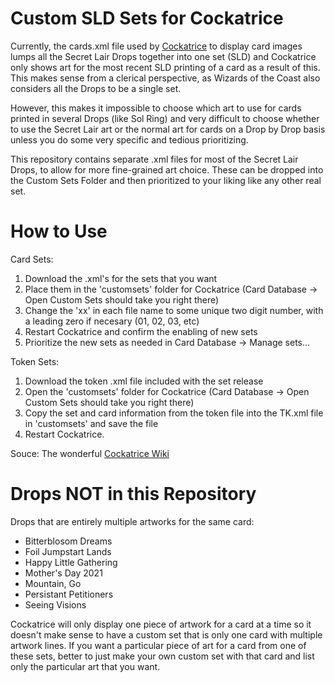 # Custom SLD Sets for Cockatrice
Currently, the cards.xml file used by [Cockatrice](https://github.com/Cockatrice/) to display card images lumps all the Secret Lair Drops together into one set (SLD) and Cockatrice only shows art for the most recent SLD printing of a card as a result of this. This makes sense from a clerical perspective, as Wizards of the Coast also considers all the Drops to be a single set.

However, this makes it impossible to choose which art to use for cards printed in several Drops (like Sol Ring) and very difficult to choose whether to use the Secret Lair art or the normal art for cards on a Drop by Drop basis unless you do some very specific and tedious prioritizing.

This repository contains separate .xml files for most of the Secret Lair Drops, to allow for more fine-grained art choice. These can be dropped into the Custom Sets Folder and then prioritized to your liking like any other real set. 

# How to Use
Card Sets:

1) Download the .xml's for the sets that you want
2) Place them in the 'customsets' folder for Cockatrice (Card Database -> Open Custom Sets should take you right there)
3) Change the 'xx' in each file name to some unique two digit number, with a leading zero if necesary (01, 02, 03, etc)
4) Restart Cockatrice and confirm the enabling of new sets
5) Prioritize the new sets as needed in Card Database -> Manage sets...

Token Sets:

1) Download the token .xml file included with the set release
2) Open the 'customsets' folder for Cockatrice (Card Database -> Open Custom Sets should take you right there)
3) Copy the set and card information from the token file into the TK.xml file in 'customsets' and save the file
4) Restart Cockatrice.

Souce: The wonderful [Cockatrice Wiki](https://github.com/Cockatrice/Cockatrice/wiki/Custom-Cards-&-Sets)

# Drops NOT in this Repository
Drops that are entirely multiple artworks for the same card:
* Bitterblosom Dreams
* Foil Jumpstart Lands
* Happy Little Gathering
* Mother's Day 2021
* Mountain, Go
* Persistant Petitioners
* Seeing Visions

Cockatrice will only display one piece of artwork for a card at a time so it doesn't make sense to have a custom set that is only one card with multiple artwork lines. If you want a particular piece of art for a card from one of these sets, better to just make your own custom set with that card and list only the particular art that you want.
